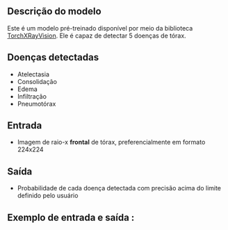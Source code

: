 ##  Descrição do modelo
Este é um modelo pré-treinado disponível por meio da biblioteca [TorchXRayVision](https://github.com/mlmed/torchxrayvision). Ele é capaz de detectar 5 doenças de tórax.

## Doenças detectadas
- Atelectasia
- Consolidação
- Edema
- Infiltração
- Pneumotórax

## Entrada
- Imagem de raio-x **frontal** de tórax, preferencialmente em formato 224x224

## Saída
- Probabilidade de cada doença detectada com precisão acima do limite definido pelo usuário

## Exemplo de entrada e saída  :
